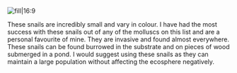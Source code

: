 ![fill|16:9](0dc4379b126f31f807f66f9a4f1761f5.png)

These snails are incredibly small and vary in colour. I have had the most success with these snails out of any of the molluscs on this list and are a personal favourite of mine. They are invasive and found almost everywhere. These snails can be found burrowed in the substrate and on pieces of wood submerged in a pond. I would suggest using these snails as they can maintain a large population without affecting the ecosphere negatively.